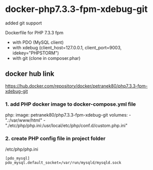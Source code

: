 # docker-php7.3.3-fpm-xdebug-git
added git support

Dockerfile for PHP 7.3.3 fpm

* with PDO (MySQL client)
* with xdebug (client_host=127.0.0.1, client_port=9003, idekey="PHPSTORM")
* with git (clone in composer.phar)

## docker hub link

https://hub.docker.com/repository/docker/petranek80/php7.3.3-fpm-xdebug-git

### 1. add PHP docker image to docker-compose.yml file

  php:
    image: petranek80/php7.3.3-fpm-xdebug-git
    volumes:
      - ".:/var/www/html"
      - "./etc/php/php.ini:/usr/local/etc/php/conf.d/custom.php.ini"
      

### 2. create PHP config file in project folder

/etc/php/php.ini
```
[pdo_mysql]
pdo_mysql.default_socket=/var/run/mysqld/mysqld.sock
```
      
